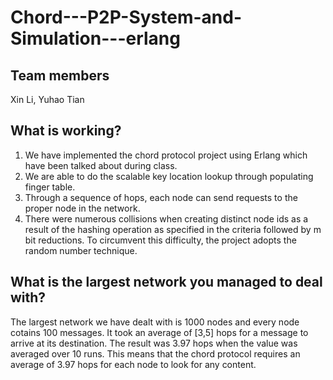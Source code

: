 # Chord---P2P-System-and-Simulation---erlang
## Team members
Xin Li, Yuhao Tian
## What is working?
1. We have implemented the chord protocol project using Erlang which have been talked about during class.  
2. We are able to do the scalable key location lookup through populating finger table.
3. Through a sequence of hops, each node can send requests to the proper node in the network.
4. There were numerous collisions when creating distinct node ids as a result of the hashing operation as specified in the criteria followed by m bit reductions. To circumvent this difficulty, the project adopts the random number technique.  

## What is the largest network you managed to deal with?
The largest network we have dealt with is 1000 nodes and every node cotains 100 messages. It took an average of [3,5] hops for a message to arrive at its destination. The result was 3.97 hops when the value was averaged over 10 runs. This means that the chord protocol requires an average of 3.97 hops for each node to look for any content.
